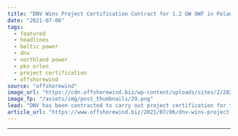 ```yaml
---
title: "DNV Wins Project Certification Contract for 1.2 GW OWF in Poland"
date: "2021-07-06"
tags: 
  - featured
  - headlines
  - baltic power
  - dnv
  - northland power
  - pkn orlen
  - project certification
  - offshorewind
source: "offshorewind"
image_url: "https://cdn.offshorewind.biz/wp-content/uploads/sites/2/2021/02/05114004/Northland-Power_illustration.png"
image_fp: "/assets/img/post_thumbnails/29.png"
lead: "DNV has been contracted to carry out project certification for the 1.2 GW Baltic"
article_url: "https://www.offshorewind.biz/2021/07/06/dnv-wins-project-certification-contract-for-1-2-gw-owf-in-poland/"
---
```


---
